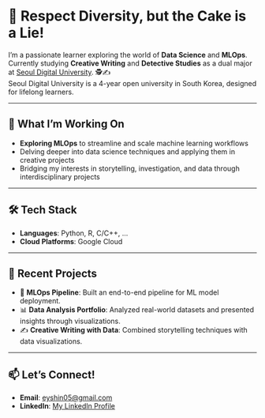 # 🎂 Respect Diversity, but the Cake is a Lie!

I’m a passionate learner exploring the world of **Data Science** and **MLOps**.  
Currently studying **Creative Writing** and **Detective Studies** as a dual major at [Seoul Digital University](https://www.sdu.ac.kr). 🕵️✍️  
Seoul Digital University is a 4-year open university in South Korea, designed for lifelong learners.

---

## 🌱 **What I’m Working On**
- **Exploring MLOps** to streamline and scale machine learning workflows
- Delving deeper into data science techniques and applying them in creative projects
- Bridging my interests in storytelling, investigation, and data through interdisciplinary projects

---

## 🛠️ **Tech Stack**
- **Languages**: Python, R, C/C++, ...
- **Cloud Platforms**: Google Cloud

---

## 🌟 **Recent Projects**
- 🚀 **MLOps Pipeline**: Built an end-to-end pipeline for ML model deployment.
- 📊 **Data Analysis Portfolio**: Analyzed real-world datasets and presented insights through visualizations.
- ✍️ **Creative Writing with Data**: Combined storytelling techniques with data visualizations.

---

## 📫 **Let’s Connect!**
- **Email**: [eyshin05@gmail.com](mailto:eyshin05@gmail.com)
- **LinkedIn**: [My LinkedIn Profile](https://linkedin.com/in/eyshin05)

